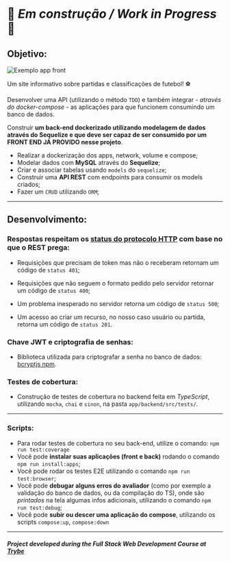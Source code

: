  # 🚧 *Em construção / Work in Progress* 🚧
## Objetivo:

![Exemplo app front](./front-example.png)

Um site informativo sobre partidas e classificações de futebol! ⚽️

Desenvolver uma API (utilizando o método `TDD`) e também integrar *- através do docker-compose -* as aplicações para que funcionem consumindo um banco de dados.

Construir **um back-end dockerizado utilizando modelagem de dados através do Sequelize e que deve ser capaz de ser consumido por um FRONT END JÁ PROVIDO nesse projeto**.

 - Realizar a dockerização dos apps, network, volume e compose;
 - Modelar dados com **MySQL** através do **Sequelize**;
 - Criar e associar tabelas usando `models` do `sequelize`;
 - Construir uma **API REST** com endpoints para consumir os models criados;
 - Fazer um `CRUD` utilizando `ORM`;
---


## Desenvolvimento:
### Respostas respeitam os [status do protocolo HTTP](https://developer.mozilla.org/pt-BR/docs/Web/HTTP/Status) com base no que o REST prega:

  - Requisições que precisam de token mas não o receberam retornam um código de `status 401`;

  - Requisições que não seguem o formato pedido pelo servidor retornar um código de `status 400`;

  - Um problema inesperado no servidor retorna um código de `status 500`;

  - Um acesso ao criar um recurso, no nosso caso usuário ou partida, retorna um código de `status 201`.


### Chave JWT e criptografia de senhas:
 - Biblioteca utilizada para criptografar a senha no banco de dados: [bcryptjs npm](https://www.npmjs.com/package/bcryptjs).

### Testes de cobertura:

 - Construção de testes de cobertura no backend feita em *TypeScript*, utilizando `mocha`, `chai` e `sinon`, na pasta `app/backend/src/tests/`.

---
### Scripts:

- Para rodar testes de cobertura no seu back-end, utilize o comando: `npm run test:coverage`
- Você pode **instalar suas aplicações (front e back)** rodando o comando `npm run install:apps`;
- Você pode rodar os testes E2E utilizando o comando `npm run test:browser`;
- Você pode **debugar alguns erros do avaliador** (como por exemplo a validação do banco de dados, ou da compilação do TS), onde são *printados* na tela algumas infos adicionais, utilizando o comando `npm run test:debug`;
- Você pode **subir ou descer uma aplicação do compose**, utilizando os scripts `compose:up`, `compose:down`
---
##### *Project developed during the Full Stack Web Development Course at [Trybe](https://www.betrybe.com/)*
